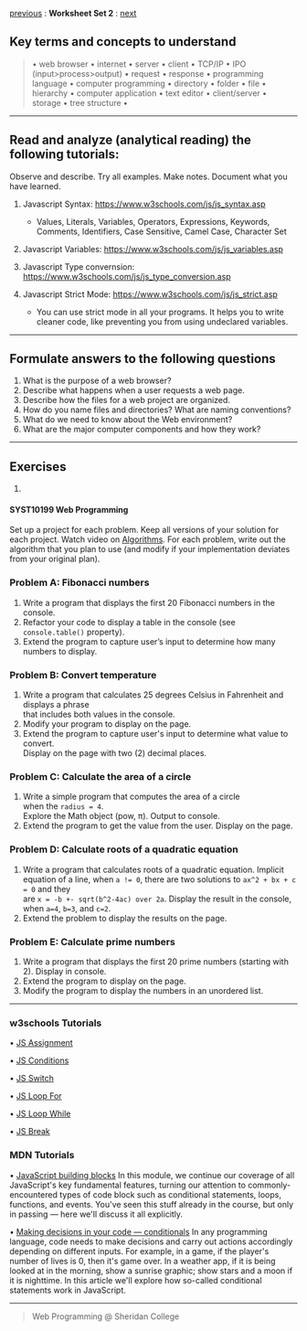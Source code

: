 [previous](set01.md) 
: **Worksheet Set 2**
: [next](set03.md)


## Key terms and concepts to understand
> &bull; web browser  &bull; internet  &bull; server  &bull; client  &bull; TCP/IP  &bull; IPO (input>process>output)  &bull; request  &bull; response  &bull; programming language  &bull;  computer programming  &bull; directory  &bull; folder  &bull;  file  &bull; hierarchy  &bull; computer application  &bull;  text editor  &bull; client/server  &bull;  storage  &bull; tree structure &bull;
> 
---



## Read and analyze (analytical reading) the following tutorials:
Observe and describe. Try all examples. Make notes. Document what you have learned.

1. Javascript Syntax: https://www.w3schools.com/js/js_syntax.asp
    - Values, Literals, Variables, Operators, Expressions, Keywords, Comments, Identifiers, Case Sensitive, Camel Case, Character Set

2. Javascript Variables: https://www.w3schools.com/js/js_variables.asp

3. Javascript Type convernsion: https://www.w3schools.com/js/js_type_conversion.asp

4. Javascript Strict Mode: https://www.w3schools.com/js/js_strict.asp

    - You can use strict mode in all your programs. It helps you to write cleaner code, like preventing you from using undeclared variables.

---

## Formulate answers to the following questions
1. What is the purpose of a web browser?
2. Describe what happens when a user requests a web page.
3. Describe how the files for a web project are organized.
4. How do you name files and directories? What are naming conventions?
5. What do we need to know about the Web environment?
6. What are the major computer components and how they work?
---


## Exercises

1. 

#### SYST10199 Web Programming

Set up a project for each problem. Keep all versions of your solution for each project.
Watch video on [Algorithms](https://youtu.be/6hfOvs8pY1k). For each problem, write out the
algorithm that you plan to use (and modify if your implementation deviates from your original
plan).

### Problem A: Fibonacci numbers

1. Write a program that displays the first 20 Fibonacci numbers in the console.
2. Refactor your code to display a table in the console (see `console.table()` property).
3. Extend the program to capture user’s input to determine how many numbers to display.

### Problem B: Convert temperature

1. Write a program that calculates 25 degrees Celsius in Fahrenheit and displays a phrase\
   that includes both values in the console.
2. Modify your program to display on the page.
3. Extend the program to capture user's input to determine what value to convert.\
   Display on the page with two (2) decimal places.

### Problem C: Calculate the area of a circle

1. Write a simple program that computes the area of a circle \
   when the `radius = 4`.\
   Explore the Math object (pow, π). Output to console.
2. Extend the program to get the value from the user. Display on the page.

### Problem D: Calculate roots of a quadratic equation

1. Write a program that calculates roots of a quadratic equation. Implicit equation of a line,
   when `a != 0`, there are two solutions to `ax^2 + bx + c = 0` and they\
   are `x = -b +- sqrt(b^2-4ac) over 2a`. Display the result in the console,\
   when `a=4`, `b=3`, and `c=2`.
2. Extend the problem to display the results on the page.

### Problem E: Calculate prime numbers

1. Write a program that displays the first 20 prime numbers (starting with 2). Display in console.
2. Extend the program to display on the page.
3. Modify the program to display the numbers in an unordered list.

---

### w3schools Tutorials

&bull; <a href="https://www.w3schools.com/js/js_assignment.asp" target="_blank">JS Assignment</a>

&bull; <a target="_blank" href="https://www.w3schools.com/js/js_if_else.asp">JS Conditions</a>

&bull; <a target="_blank" href="https://www.w3schools.com/js/js_switch.asp">JS Switch</a>

&bull; <a target="_blank" href="https://www.w3schools.com/js/js_loop_for.asp">JS Loop For</a>

&bull; <a target="_blank" href="https://www.w3schools.com/js/js_loop_while.asp">JS Loop While</a>

&bull; <a target="_blank" href="https://www.w3schools.com/js/js_break.asp">JS Break</a>

### MDN Tutorials

&bull; [JavaScript building blocks](https://developer.mozilla.org/en-US/docs/Learn/JavaScript/Building_blocks)
In this module, we continue our coverage of all JavaScript's key fundamental features, turning our attention to commonly-encountered types of code block such as conditional statements, loops, functions, and events. You've seen this stuff already in the course, but only in passing — here we'll discuss it all explicitly.

&bull; [Making decisions in your code — conditionals](https://developer.mozilla.org/en-US/docs/Learn/JavaScript/Building_blocks/conditionals)
In any programming language, code needs to make decisions and carry out actions accordingly depending on different inputs. For example, in a game, if the player's number of lives is 0, then it's game over. In a weather app, if it is being looked at in the morning, show a sunrise graphic; show stars and a moon if it is nighttime. In this article we'll explore how so-called conditional statements work in JavaScript.

---

> Web Programming @ Sheridan College
